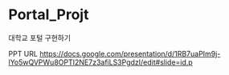 # Portal_Projt
 대학교 포털 구현하기

PPT URL
https://docs.google.com/presentation/d/1RB7uaPIm9j-lYo5wQVPWu8OPTI2NE7z3afiLS3PgdzI/edit#slide=id.p
